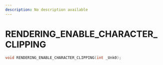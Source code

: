 ```yaml
---
description: No description available 
---
```


# RENDERING_ENABLE_CHARACTER_CLIPPING

```cpp
void RENDERING_ENABLE_CHARACTER_CLIPPING(int _Unk0);
```